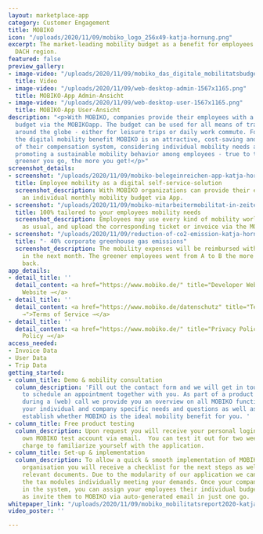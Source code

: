 ```yaml
---
layout: marketplace-app
category: Customer Engagement
title: MOBIKO
icon: "/uploads/2020/11/09/mobiko_logo_256x49-katja-hornung.png"
excerpt: The market-leading mobility budget as a benefit for employees within the
  DACH region.
featured: false
preview_gallery:
- image-video: "/uploads/2020/11/09/mobiko_das_digitale_mobilitatsbudget_fur_mitarbeiter-katja-hornung.mp4"
  title: Video
- image-video: "/uploads/2020/11/09/web-desktop-admin-1567x1165.png"
  title: MOBIKO-App Admin-Ansicht
- image-video: "/uploads/2020/11/09/web-desktop-user-1567x1165.png"
  title: MOBIKO-App User-Ansicht
description: "<p>With MOBIKO, companies provide their employees with a monthly mobility
  budget via the MOBIKOapp. The budget can be used for all means of transportation
  around the globe - either for leisure trips or daily work commute. For companies
  the digital mobility benefit MOBIKO is an attractive, cost-saving and easy-to-use-component
  of their compensation system, considering individual mobility needs and moreover
  promoting a sustainable mobility behavior among employees - true to the motto: the
  greener you go, the more you get!</p>"
screenshot_details:
- screenshot: "/uploads/2020/11/09/mobiko-belegeinreichen-app-katja-hornung.jpg"
  title: Employee mobility as a digital self-service-solution
  screenshot_description: With MOBIKO organizations can provide their employees with
    an individual monthly mobility budget via App.
- screenshot: "/uploads/2020/11/09/mobiko-mitarbeitermobilitat-in-zeiten-von-corona-katja-hornung.png"
  title: 100% tailored to your employees mobility needs
  screenshot_description: Employees may use every kind of mobility worldwide, pay
    as usual, and upload the corresponding ticket or invoice via the MOBIKO App.
- screenshot: "/uploads/2020/11/09/reduction-of-co2-emission-katja-hornung.png"
  title: "- 40% corporate greenhouse gas emissions"
  screenshot_description: The mobility expenses will be reimbursed with the salary
    in the next month. The greener employees went from A to B the more net they get
    back.
app_details:
- detail_title: ''
  detail_content: <a href="https://www.mobiko.de/" title="Developer Website →">Developer
    Website →</a>
- detail_title: ''
  detail_content: <a href="https://www.mobiko.de/datenschutz" title="Terms of Service
    →">Terms of Service →</a>
- detail_title: ''
  detail_content: <a href="https://www.mobiko.de/" title="Privacy Policy →">Privacy
    Policy →</a>
access_needed:
- Invoice Data
- User Data
- Trip Data
getting_started:
- column_title: Demo & mobility consultation
  column_description: 'Fill out the contact form and we will get in touch with you
    to schedule an appointment together with you. As part of a product demonstration
    during a (web) call we provide you an overview on all MOBIKO functions, discussing
    your individual and company specific needs and questions as well as demands and
    establish whether MOBIKO is the ideal mobility benefit for you. '
- column_title: Free product testing
  column_description: Upon request you will receive your personal login data for your
    own MOBIKO test account via email.  You can test it out for two weeks free of
    charge to familiarize yourself with the application.
- column_title: Set-up & implementation
  column_description: To allow a quick & smooth implementation of MOBIKO within your
    organisation you will receive a checklist for the next steps as well as all contract
    relevant documents. Due to the modularity of our application we can configurate
    the tax modules individually meeting your demands. Once your company is set-up
    in the system, you can assign your employees their individual budgets as well
    as invite them to MOBIKO via auto-generated email in just one go.
whitepaper_link: "/uploads/2020/11/09/mobiko_mobilitatsreport2020-katja-hornung.pdf"
video_poster: ''

---
```

